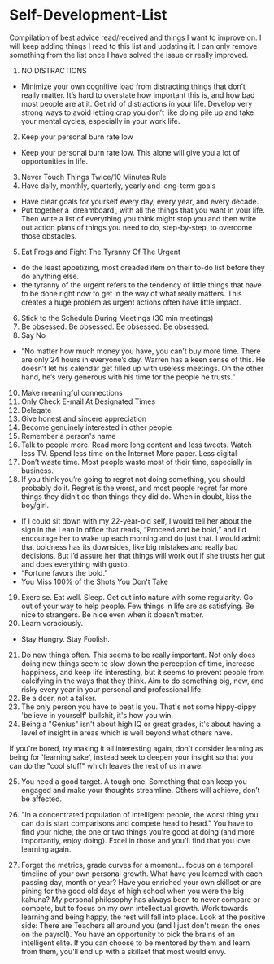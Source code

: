 # Self-Development-List
Compilation of best advice read/received and things I want to improve on. I will keep adding things I read to this list and updating it. I can only remove something from the list once I have solved the issue or really improved.

1. NO DISTRACTIONS
  * Minimize your own cognitive load from distracting things that don’t really matter.  It’s hard to overstate how important this is, and how bad most people are at it.  Get rid of distractions in your life.  Develop very strong ways to avoid letting crap you don’t like doing pile up and take your mental cycles, especially in your work life.
2. Keep your personal burn rate low
 * Keep your personal burn rate low.  This alone will give you a lot of opportunities in life.
3. Never Touch Things Twice/10 Minutes Rule
4. Have daily, monthly, quarterly, yearly and long-term goals
 * Have clear goals for yourself every day, every year, and every decade. 
 * Put together a 'dreamboard', with all the things that you want in your life.  Then write a list of everything you think might stop you and then write out action plans of things you need to do, step-by-step, to overcome those obstacles.
5. Eat Frogs and Fight The Tyranny Of The Urgent
 * do the least appetizing, most dreaded item on their to-do list before they do anything else.
 * the tyranny of the urgent refers to the tendency of little things that have to be done right now to get in the way of what really matters. This creates a huge problem as urgent actions often have little impact.
6. Stick to the Schedule During Meetings (30 min meetings)
7. Be obsessed. Be obsessed. Be obsessed. Be obsessed. 
8. Say No
 * “No matter how much money you have, you can’t buy more time. There are only 24 hours in everyone’s day. Warren has a keen sense of this. He doesn’t let his calendar get filled up with useless meetings. On the other hand, he’s very generous with his time for the people he trusts.”
10. Make meaningful connections
11. Only Check E-mail At Designated Times
12. Delegate
13. Give honest and sincere appreciation
14. Become genuinely interested in other people
15. Remember a person's name
16. Talk to people more. Read more long content and less tweets. Watch less TV.  Spend less time on the Internet
More paper. Less digital
17. Don’t waste time.  Most people waste most of their time, especially in business.
18. If you think you’re going to regret not doing something, you should probably do it.  Regret is the worst, and most people regret far more things they didn’t do than things they did do.  When in doubt, kiss the boy/girl.
 * If I could sit down with my 22-year-old self, I would tell her about the sign in the Lean In office that reads, “Proceed and be bold,” and I'd encourage her to wake up each morning and do just that. I would admit that boldness has its downsides, like big mistakes and really bad decisions. But I’d assure her that things will work out if she trusts her gut and does everything with gusto. 
 * “Fortune favors the bold.”
 * You Miss 100% of the Shots You Don't Take
19. Exercise.  Eat well.  Sleep.  Get out into nature with some regularity.
Go out of your way to help people.  Few things in life are as satisfying.  Be nice to strangers.  Be nice even when it doesn’t matter.
20. Learn voraciously. 
 * Stay Hungry. Stay Foolish.
21. Do new things often.  This seems to be really important.  Not only does doing new things seem to slow down the perception of time, increase happiness, and keep life interesting, but it seems to prevent people from calcifying in the ways that they think.  Aim to do something big, new, and risky every year in your personal and professional life.
22. Be a doer, not a talker.
23. The only person you have to beat is you. That's not some hippy-dippy 'believe in yourself' bullshit, it's how you win. 
24. Being a "Genius" isn't about high IQ or great grades, it's about having a level of insight in areas which is well beyond what others have.

 If you're bored, try making it all interesting again, don't consider learning as being for 'learning sake', instead seek to deepen your insight so that you can do the "cool stuff" which leaves the rest of us in awe.

25. You need a good target. A tough one. Something that can keep you engaged and make your thoughts streamline. Others will achieve, don’t be affected.

26. "In a concentrated population of intelligent people, the worst thing you can do is start comparisons and compete head to head."
 You have to find your niche, the one or two things you're good at doing (and more importantly, enjoy doing). Excel in those and you'll find that you love learning again.

27. Forget the metrics, grade curves for a moment... focus on a temporal timeline of your own personal growth.
What have you learned with each passing day, month or year?
Have you enriched your own skillset or are pining for the good old days of high school when you were the big kahuna?
My personal philosophy has always been to never compare or compete, but to focus on my own intellectual growth.
Work towards learning and being happy, the rest will fall into place.
Look at the positive side: There are Teachers all around you (and I just don't mean the ones on the payroll). You have an opportunity to pick the brains of  an intelligent elite. If you can choose to be mentored by them and learn from them, you'll end up with a skillset that most would envy.
